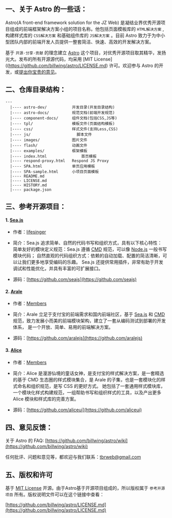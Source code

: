 ## 一、关于 Astro 的一些话：

Astro(A front-end framework solution for the JZ Web) 是凝结业界优秀开源项目组成的前端框架解决方案小组的项目名称。他包括页面模板库的 `HTML解决方案` ,构建样式库的 `CSS解决方案` 和基础组件库的 `JS解决方案` 。目前 Astro 致力于为中小型团队内部的前端开发人员提供一整套简洁、快速、高效的开发解决方案。

基于 `开源·分享·贡献` 的理念建立 [Astro](https://github.com/billwing/astro 'Astro') 这个项目，对优秀开源项目取其精华，发扬光大。发布的所有开源源代码，均采用 [MIT License]((https://github.com/billwing/astro/LICENSE.md) 许可。欢迎参与 Astro 的开发，或[提出你宝贵的意见](mailto:tbrweb@gmail.com 'tbrweb@gmail.com')。

## 二、仓库目录结构：

``` 
---
  |---- astro-dev/           开发目录(开发目录结构)
  |---- astro-docs/          规范文档(前端开发规范)
  |---- component-docs/      组件文档(包括CSS,JS等)
  |---- tpl/                 模板文件(页面结构模板)
  |---- css/                 样式文件(支持Less,CSS)
  |---- js/              	   脚本文件
  |---- images/              图片文件
  |---- flash/               动画文件
  |---- examples/            框架模板
  |---- index.html			     首页模板
  |---- respond-proxy.html   Respond JS Proxy
  |---- SPA.html             单页应用模板
  |---- SPA-sample.html      小项目页面模板
  |---- README.md			 
  |---- LICENSE.md
  |---- HISTORY.md
  |---- package.json
```

## 三、参考开源项目：

#### 1. [Sea.js](http://seajs.org/ 'A Module Loader for the Web')
* 作者：[lifesinger](https://github.com/lifesinger)

* 简介：Sea.js 追求简单、自然的代码书写和组织方式，具有以下核心特性：
简单友好的模块定义规范：Sea.js 遵循 [CMD](https://github.com/cmdjs/specification/blob/master/draft/module.md) 规范，可以像 [Node.js](http://nodejs.org/) 一般书写模块代码；
自然直观的代码组织方式：依赖的自动加载、配置的简洁清晰，可以让我们更多地享受编码的乐趣。
Sea.js 还提供常用插件，非常有助于开发调试和性能优化，并具有丰富的可扩展接口。

* 源码：[https://github.com/seajs](https://github.com/seajs)

#### 2. [Arale](http://aralejs.org/ '随心构建互联网应用')
* 作者：[Members](https://github.com/orgs/aralejs/members)

* 简介：Arale 立足于支付宝的前端需求和国内前端社区，基于 [Sea.js](http://seajs.org/) 和 [CMD](https://github.com/seajs/seajs/issues/242) 规范，致力发展小而美的前端模块架构，建立了一套从编码测试到部署的开发体系， 是一个开放、简单、易用的前端解决方案。

* 源码：[https://github.com/aralejs](https://github.com/aralejs)

#### 3. [Alice](http://aliceui.org/ '写样式的更好方式')
* 作者：[Members](https://github.com/orgs/aliceui/members)

* 简介：Alice 是漫游仙境的童话女神，是支付宝的样式解决方案，是一套精选的基于 CMD 生态圈的样式模块集合，是 Arale 的子集，也是一套模块化的样式命名和组织规范，是写 CSS 的更好方式。
她包括了一套通用样式模块库，一个模块化样式构建规范，一组帮助书写和组织样式的工具，以及产出更多 Alice 模块和样式库的完善方案。

* 源码：[https://github.com/aliceui](https://github.com/aliceui)
 
## 四、意见反馈：

关于 Astro 的 FAQ: [https://github.com/billwing/astro/wiki](https://github.com/billwing/astro/wiki)

任何批评、问题和意见等，都欢迎与我们联系：[tbrweb@gmail.com](mailto:tbrweb@gmail.com)

## 五、版权和许可

基于 [MIT License](http://en.wikipedia.org/wiki/MIT_License "WikiPedia 中关于 MIT License 的描述") 开源。由于Astro基于开源项目组成的，所以版权属于 `参考开源项目` 所有。版权说明文件可以在这个链接中查看：

[https://github.com/billwing/astro/LICENSE.md](https://github.com/billwing/astro/LICENSE.md)

